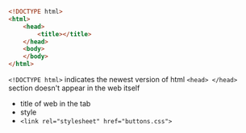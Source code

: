 ``` html
<!DOCTYPE html>
<html>
    <head>
        <title></title>
    </head>
    <body>
    </body>
</html>
```

`<!DOCTYPE html>` indicates the newest version of html
`<head> </head>` section doesn't appear in the web itself 
- title of web in the tab
- style
- `<link rel="stylesheet" href="buttons.css">`
